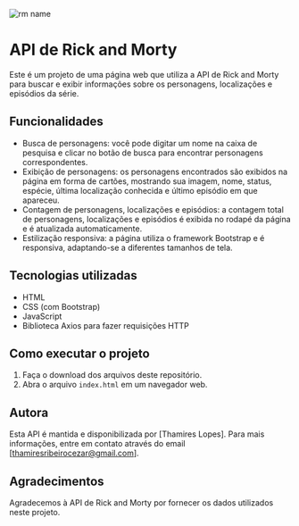 ![rm name](https://github.com/Thamireslopescz/API-ProjFinal-RM/assets/100656019/644bd4db-9d87-4417-830a-f3c4ed0cea5a)

# API de Rick and Morty

Este é um projeto de uma página web que utiliza a API de Rick and Morty para buscar e exibir informações sobre os personagens, localizações e episódios da série.

## Funcionalidades

- Busca de personagens: você pode digitar um nome na caixa de pesquisa e clicar no botão de busca para encontrar personagens correspondentes.
- Exibição de personagens: os personagens encontrados são exibidos na página em forma de cartões, mostrando sua imagem, nome, status, espécie, última localização conhecida e último episódio em que apareceu.
- Contagem de personagens, localizações e episódios: a contagem total de personagens, localizações e episódios é exibida no rodapé da página e é atualizada automaticamente.
- Estilização responsiva: a página utiliza o framework Bootstrap e é responsiva, adaptando-se a diferentes tamanhos de tela.

## Tecnologias utilizadas

- HTML
- CSS (com Bootstrap)
- JavaScript
- Biblioteca Axios para fazer requisições HTTP

## Como executar o projeto

1. Faça o download dos arquivos deste repositório.
2. Abra o arquivo `index.html` em um navegador web.

## Autora

Esta API é mantida e disponibilizada por [Thamires Lopes]. Para mais informações, entre em contato através do email [thamiresribeirocezar@gmail.com].

## Agradecimentos

Agradecemos à API de Rick and Morty por fornecer os dados utilizados neste projeto.

